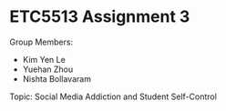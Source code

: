 # ETC5513 Assignment 3

Group Members:

* Kim Yen Le
* Yuehan Zhou
* Nishta Bollavaram

Topic: Social Media Addiction and Student Self-Control